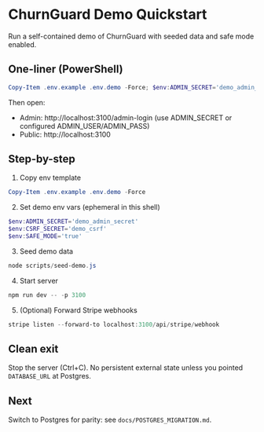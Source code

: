 # ChurnGuard Demo Quickstart

Run a self-contained demo of ChurnGuard with seeded data and safe mode enabled.

## One-liner (PowerShell)
```powershell
Copy-Item .env.example .env.demo -Force; $env:ADMIN_SECRET='demo_admin_secret'; $env:CSRF_SECRET='demo_csrf'; $env:SAFE_MODE='true'; node scripts/seed-demo.js; npm run dev -- -p 3100
```

Then open:
- Admin: http://localhost:3100/admin-login  (use ADMIN_SECRET or configured ADMIN_USER/ADMIN_PASS)
- Public: http://localhost:3100

## Step-by-step
1. Copy env template
```powershell
Copy-Item .env.example .env.demo -Force
```
2. Set demo env vars (ephemeral in this shell)
```powershell
$env:ADMIN_SECRET='demo_admin_secret'
$env:CSRF_SECRET='demo_csrf'
$env:SAFE_MODE='true'
```
3. Seed demo data
```powershell
node scripts/seed-demo.js
```
4. Start server
```powershell
npm run dev -- -p 3100
```
5. (Optional) Forward Stripe webhooks
```powershell
stripe listen --forward-to localhost:3100/api/stripe/webhook
```

## Clean exit
Stop the server (Ctrl+C). No persistent external state unless you pointed `DATABASE_URL` at Postgres.

## Next
Switch to Postgres for parity: see `docs/POSTGRES_MIGRATION.md`.
